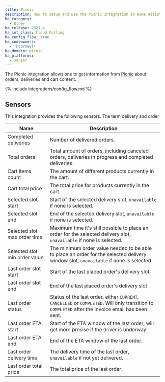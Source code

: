 ```yaml
---
title: Picnic
description: How to setup and use the Picnic integration in Home Assistant.
ha_category:
  - Other
ha_release: 2021.4
ha_iot_class: Cloud Polling
ha_config_flow: true
ha_codeowners:
  - '@corneyl'
ha_domain: picnic
ha_platforms:
  - sensor
---
```


The Picnic integration allows one to get information from [Picnic](https://picnic.app) about orders, deliveries and cart content.

{% include integrations/config_flow.md %}

## Sensors

This integration provides the following sensors. The term delivery and order

| Name                           | Description                                                                                                                                         |
| ------------------------------ | --------------------------------------------------------------------------------------------------------------------------------------------------- |
| Completed deliveries           | Number of delivered orders.                                                                                                                     |
| Total orders                   | Total amount of orders, including canceled orders, deliveries in progress and completed deliveries.                                                |
| Cart items count               | The amount of different products currently in the cart.                                                                                             |
| Cart total price               | The total price for products currently in the cart.                                                                                                 |
| Selected slot start            | Start of the selected delivery slot, `unavailable` if none is selected.                                                                             |
| Selected slot end              | End of the selected delivery slot, `unavailable` if none is selected.                                                                               |
| Selected slot max order time   | Maximum time it's still possible to place an order for the selected delivery slot, `unavailable` if none is selected.                               |
| Selected slot min order value  | The minimum order value needed to be able to place an order for the selected delivery window slot, `unavailable` if none is selected.               |
| Last order slot start          | Start of the last placed order's delivery slot                                                                                                      |
| Last order slot end            | End of the last placed order's delivery slot                                                                                                        |
| Last order status              | Status of the last order, either `CURRENT`, `CANCELLED` or `COMPLETED`. Will only transition to `COMPLETED` after the invoice email has been sent.  |
| Last order ETA start           | Start of the ETA window of the last order, will get more precise if the driver is underway.                                                         |
| Last order ETA end             | End of the ETA window of the last order.                                                                                                            |
| Last order delivery time       | The delivery time of the last order, `unavailable` if not yet delivered.                                                                            |
| Last order total price         | The total price of the last order.                                                                                                                  |
